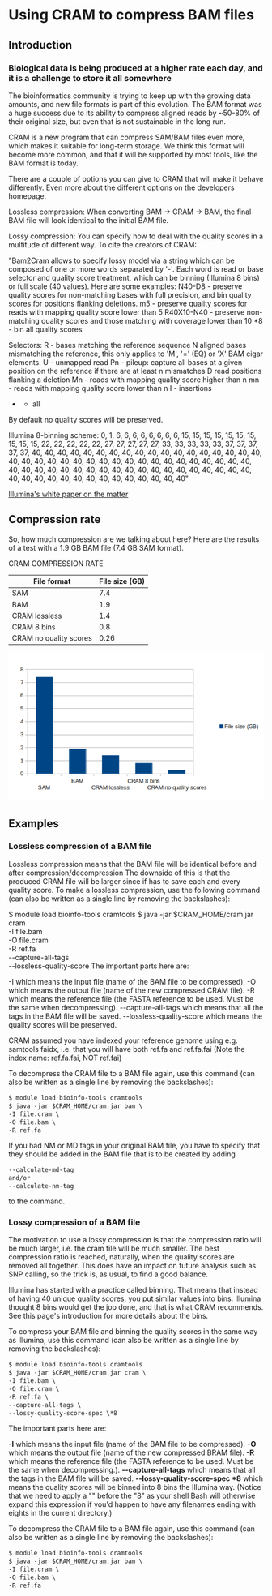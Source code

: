 # Using CRAM to compress BAM files

## Introduction

### Biological data is being produced at a higher rate each day, and it is a challenge to store it all somewhere

The bioinformatics community is trying to keep up with the growing data amounts, and new file formats is part of this evolution. The BAM format was a huge success due to its ability to compress aligned reads by ~50-80% of their original size, but even that is not sustainable in the long run.

CRAM is a new program that can compress SAM/BAM files even more, which makes it suitable for long-term storage. We think this format will become more common, and that it will be supported by most tools, like the BAM format is today.

There are a couple of options you can give to CRAM that will make it behave differently. Even more about the different options on the developers homepage.

Lossless compression: When converting BAM -> CRAM -> BAM, the final BAM file will look identical to the initial BAM file.

Lossy compression: You can specify how to deal with the quality scores in a multitude of different way. To cite the creators of CRAM:

"Bam2Cram allows to specify lossy model via a string which can be composed of one or more words separated by '-'.
Each word is read or base selector and quality score treatment, which can be binning (Illumina 8 bins) or full scale (40 values).
Here are some examples:
N40-D8 - preserve quality scores for non-matching bases with full precision, and bin quality scores for positions flanking deletions.
m5 - preserve quality scores for reads with mapping quality score lower than 5
R40X10-N40 - preserve non-matching quality scores and those matching with coverage lower than 10
*8 - bin all quality scores

Selectors:
R - bases matching the reference sequence N aligned bases mismatching the reference, this only applies to 'M', '=' (EQ) or 'X' BAM cigar elements.
U - unmapped read
Pn - pileup: capture all bases at a given position on the reference if there are at least n mismatches D read positions flanking a deletion
Mn - reads with mapping quality score higher than n
mn - reads with mapping quality score lower than n
I - insertions
* - all

By default no quality scores will be preserved.

Illumina 8-binning scheme:
0, 1, 6, 6, 6, 6, 6, 6, 6, 6, 15, 15, 15, 15, 15, 15, 15, 15, 15,
15, 22, 22, 22, 22, 22, 27, 27, 27, 27, 27, 33, 33, 33, 33, 33, 37,
37, 37, 37, 37, 40, 40, 40, 40, 40, 40, 40, 40, 40, 40, 40, 40, 40,
40, 40, 40, 40, 40, 40, 40, 40, 40, 40, 40, 40, 40, 40, 40, 40, 40,
40, 40, 40, 40, 40, 40, 40, 40, 40, 40, 40, 40, 40, 40, 40, 40, 40,
40, 40, 40, 40, 40, 40, 40, 40, 40, 40, 40, 40, 40, 40, 40, 40, 40,
40, 40, 40, 40, 40, 40"

[Illumina's white paper on the matter](../files/c_557912-l_1-k_whitepaper_datacompression.pdf)

## Compression rate

So, how much compression are we talking about here? Here are the results of a test with a 1.9 GB BAM file (7.4 GB SAM format).

CRAM COMPRESSION RATE

File format |File size (GB)
------------|--------------
SAM |7.4
BAM |1.9
CRAM lossless| 1.4
CRAM 8 bins| 0.8
CRAM no quality scores| 0.26

![Graph showing the content of the above table](../img/c_557912-l_1-k_cram_compression.png)

## Examples

### Lossless compression of a BAM file

Lossless compression means that the BAM file will be identical before and after compression/decompression The downside of this is that the produced CRAM file will be larger since if has to save each and every quality score. To make a lossless compression, use the following command (can also be written as a single line by removing the backslashes):

$ module load bioinfo-tools cramtools
$ java -jar $CRAM_HOME/cram.jar cram \
-I file.bam \
-O file.cram \
-R ref.fa \
--capture-all-tags \
--lossless-quality-score
The important parts here are:

-I which means the input file (name of the BAM file to be compressed).
-O which means the output file (name of the new compressed CRAM file).
-R which means the reference file (the FASTA reference to be used. Must be the same when decompressing).
--capture-all-tags which means that all the tags in the BAM file will be saved.
--lossless-quality-score which means the quality scores will be preserved.

CRAM assumed you have indexed your reference genome using e.g. samtools faidx, i.e. that you will have both ref.fa and ref.fa.fai (Note the index name: ref.fa.fai, NOT ref.fai)

To decompress the CRAM file to a BAM file again, use this command (can also be written as a single line by removing the backslashes):

```console
$ module load bioinfo-tools cramtools
$ java -jar $CRAM_HOME/cram.jar bam \
-I file.cram \
-O file.bam \
-R ref.fa
```

If you had NM or MD tags in your original BAM file, you have to specify that they should be added in the BAM file that is to be created by adding

```console
--calculate-md-tag
and/or
--calculate-nm-tag
```

to the command.

### Lossy compression of a BAM file

The motivation to use a lossy compression is that the compression ratio will be much larger, i.e. the cram file will be much smaller. The best compression ratio is reached, naturally, when the quality scores are removed all together. This does have an impact on future analysis such as SNP calling, so the trick is, as usual, to find a good balance.

Illumina has started with a practice called binning. That means that instead of having 40 unique quality scores, you put similar values into bins. Illumina thought 8 bins would get the job done, and that is what CRAM recommends. See this page's introduction for more details about the bins.

To compress your BAM file and binning the quality scores in the same way as Illumina, use this command (can also be written as a single line by removing the backslashes):

```console
$ module load bioinfo-tools cramtools
$ java -jar $CRAM_HOME/cram.jar cram \
-I file.bam \
-O file.cram \
-R ref.fa \
--capture-all-tags \
--lossy-quality-score-spec \*8
```

The important parts here are:

**-I** which means the input file (name of the BAM file to be compressed).
**-O** which means the output file (name of the new compressed BRAM file).
**-R** which means the reference file (the FASTA reference to be used. Must be the same when decompressing.).
**--capture-all-tags** which means that all the tags in the BAM file will be saved.
**--lossy-quality-score-spec \*8** which means the quality scores will be binned into 8 bins the Illumina way. (Notice that we need to apply a "\" before the "8" as your shell Bash will otherwise expand this expression if you'd happen to have any filenames ending with eights in the current directory.)

To decompress the CRAM file to a BAM file again, use this command (can also be written as a single line by removing the backslashes):

```console
$ module load bioinfo-tools cramtools
$ java -jar $CRAM_HOME/cram.jar bam \
-I file.cram \
-O file.bam \
-R ref.fa

```
